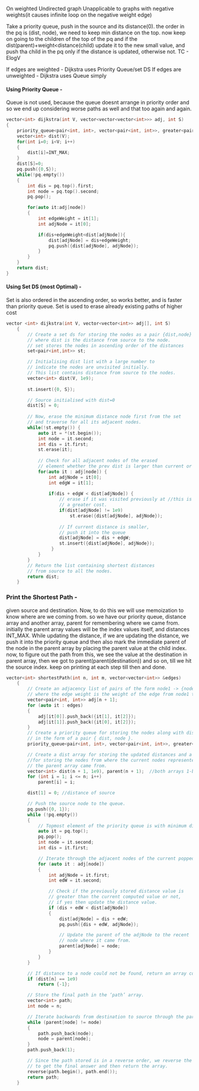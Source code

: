On weighted Undirected graph
Unapplicable to graphs with negative weights(it causes infinite loop on the negative weight edge)

Take a priority queue, push in the source and its distance(0).
the order in the pq is (dist, node), we need to keep min distance on the top.
now keep on going to the children of the top of the pq and if the dist(parent)+weight<distance(child) update it to the new small value, and push tha child in the pq only if the distance is updated, otherwise not.
TC - ElogV

If edges are weighted - Dijkstra uses Priority Queue/set DS
If edges are unweighted - Dijkstra uses Queue simply

#### Using Priority Queue - 
Queue is not used, because the queue doesnt arrange in priority order and so we end up considering worse paths as well and that too again and again.
```C++
vector<int> dijkstra(int V, vector<vector<vector<int>>> adj, int S)
{
	priority_queue<pair<int, int>, vector<pair<int, int>>, greater<pair<int, int>>> pq;
	vector<int> dist(V);
	for(int i=0; i<V; i++)
	{
		dist[i]=INT_MAX;
	}
	dist[S]=0;
	pq.push({0,S});
	while(!pq.empty())
	{
		int dis = pq.top().first;
		int node = pq.top().second;
		pq.pop();

		for(auto it:adj[node])
		{
			int edgeWeight = it[1];
			int adjNode = it[0];

			if(dis+edgeWeight<dist[adjNode]){
				dist[adjNode] = dis+edgeWeight;
				pq.push({dist[adjNode], adjNode});
			}
		}
	}
	return dist;
}
```


#### Using Set DS (most Optimal) - 
Set is also ordered in the ascending order, so works better, and is faster than priority queue.
Set is used to erase already existing paths of higher cost
```C++
vector <int> dijkstra(int V, vector<vector<int>> adj[], int S)
    {
        // Create a set ds for storing the nodes as a pair {dist,node}
        // where dist is the distance from source to the node.
        // set stores the nodes in ascending order of the distances 
        set<pair<int,int>> st; 

        // Initialising dist list with a large number to
        // indicate the nodes are unvisited initially.
        // This list contains distance from source to the nodes.
        vector<int> dist(V, 1e9); 
        
        st.insert({0, S}); 

        // Source initialised with dist=0
        dist[S] = 0;
        
        // Now, erase the minimum distance node first from the set
        // and traverse for all its adjacent nodes.
        while(!st.empty()) {
            auto it = *(st.begin()); 
            int node = it.second; 
            int dis = it.first; 
            st.erase(it); 
            
            // Check for all adjacent nodes of the erased
            // element whether the prev dist is larger than current or not.
            for(auto it : adj[node]) {
                int adjNode = it[0]; 
                int edgW = it[1]; 
                
                if(dis + edgW < dist[adjNode]) {
                    // erase if it was visited previously at //this is where it gets faster
                    // a greater cost.
                    if(dist[adjNode] != 1e9) 
                        st.erase({dist[adjNode], adjNode}); 
                        
                    // If current distance is smaller,
                    // push it into the queue
                    dist[adjNode] = dis + edgW; 
                    st.insert({dist[adjNode], adjNode}); 
                 }
            }
        }
        // Return the list containing shortest distances
        // from source to all the nodes.
        return dist; 
    }
```

### Print the Shortest Path - 
given source and destination.
Now, to do this we will use memoization to know where are we coming from.
so we have our priority queue, distance array and another array, parent for remembering where we came from.
initially the parent array values will be the index values itself, and distances INT_MAX.
While updating the  distance, if we are updating the distance, we push it into the priority queue and then also mark the immediate parent of the node in the parent array by placing the parent value at the child index.
now, to figure out the path from this, we see the value at the destination in parent array, then we got to parent(parent(destination)) and so on, till we hit the source index. keep on printing at each step till then and done.
```C++
vector<int> shortestPath(int n, int m, vector<vector<int>> &edges)
    {
        // Create an adjacency list of pairs of the form node1 -> {node2, edge weight}
        // where the edge weight is the weight of the edge from node1 to node2.
        vector<pair<int, int>> adj[n + 1];
        for (auto it : edges)
        {
            adj[it[0]].push_back({it[1], it[2]});
            adj[it[1]].push_back({it[0], it[2]});
        }
        // Create a priority queue for storing the nodes along with distances 
        // in the form of a pair { dist, node }.
        priority_queue<pair<int, int>, vector<pair<int, int>>, greater<pair<int,int>>> pq;

        // Create a dist array for storing the updated distances and a parent array
        //for storing the nodes from where the current nodes represented by indices of
        // the parent array came from.
        vector<int> dist(n + 1, 1e9), parent(n + 1);  //both arrays 1-based
        for (int i = 1; i <= n; i++)
            parent[i] = i;

        dist[1] = 0; //distance of source 

        // Push the source node to the queue.
        pq.push({0, 1});
        while (!pq.empty())
        {
            // Topmost element of the priority queue is with minimum distance value.
            auto it = pq.top();
            pq.pop();
            int node = it.second;
            int dis = it.first;

            // Iterate through the adjacent nodes of the current popped node.
            for (auto it : adj[node])
            {
                int adjNode = it.first;
                int edW = it.second;

                // Check if the previously stored distance value is 
                // greater than the current computed value or not, 
                // if yes then update the distance value.
                if (dis + edW < dist[adjNode])
                {
                    dist[adjNode] = dis + edW;
                    pq.push({dis + edW, adjNode});

                    // Update the parent of the adjNode to the recent 
                    // node where it came from.
                    parent[adjNode] = node;
                }
            }
        }

        // If distance to a node could not be found, return an array containing -1.
        if (dist[n] == 1e9)
            return {-1};

        // Store the final path in the ‘path’ array.
        vector<int> path;
        int node = n;

        // Iterate backwards from destination to source through the parent array.
        while (parent[node] != node)
        {
            path.push_back(node);
            node = parent[node];
        }
        path.push_back(1);

        // Since the path stored is in a reverse order, we reverse the array
        // to get the final answer and then return the array.
        reverse(path.begin(), path.end());
        return path;
    }
```